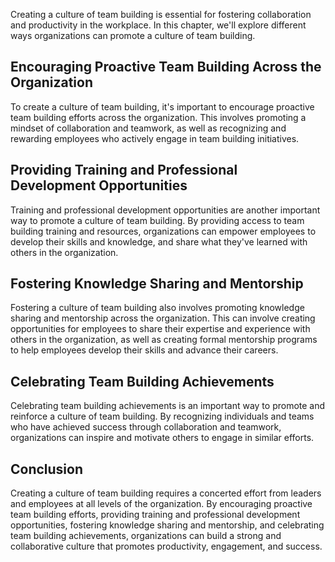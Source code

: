 
Creating a culture of team building is essential for fostering collaboration and productivity in the workplace. In this chapter, we'll explore different ways organizations can promote a culture of team building.

Encouraging Proactive Team Building Across the Organization
-----------------------------------------------------------

To create a culture of team building, it's important to encourage proactive team building efforts across the organization. This involves promoting a mindset of collaboration and teamwork, as well as recognizing and rewarding employees who actively engage in team building initiatives.

Providing Training and Professional Development Opportunities
-------------------------------------------------------------

Training and professional development opportunities are another important way to promote a culture of team building. By providing access to team building training and resources, organizations can empower employees to develop their skills and knowledge, and share what they've learned with others in the organization.

Fostering Knowledge Sharing and Mentorship
------------------------------------------

Fostering a culture of team building also involves promoting knowledge sharing and mentorship across the organization. This can involve creating opportunities for employees to share their expertise and experience with others in the organization, as well as creating formal mentorship programs to help employees develop their skills and advance their careers.

Celebrating Team Building Achievements
--------------------------------------

Celebrating team building achievements is an important way to promote and reinforce a culture of team building. By recognizing individuals and teams who have achieved success through collaboration and teamwork, organizations can inspire and motivate others to engage in similar efforts.

Conclusion
----------

Creating a culture of team building requires a concerted effort from leaders and employees at all levels of the organization. By encouraging proactive team building efforts, providing training and professional development opportunities, fostering knowledge sharing and mentorship, and celebrating team building achievements, organizations can build a strong and collaborative culture that promotes productivity, engagement, and success.
